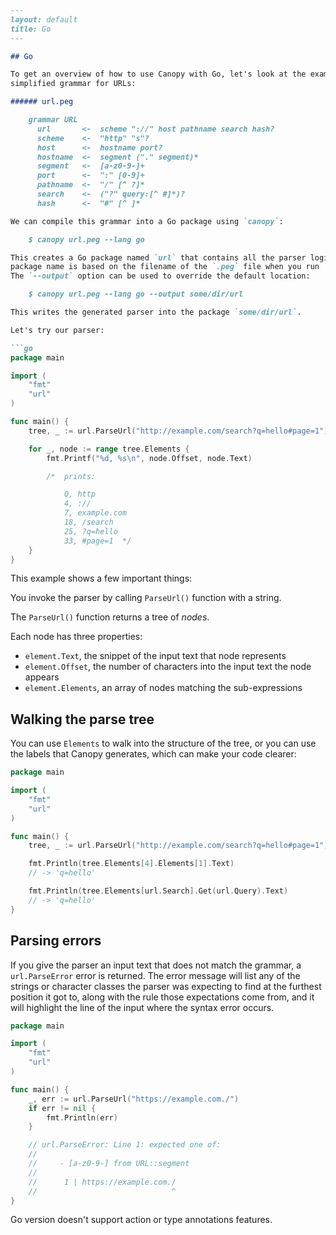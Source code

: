 ```markdown
---
layout: default
title: Go
---

## Go

To get an overview of how to use Canopy with Go, let's look at the example of a
simplified grammar for URLs:

###### url.peg

    grammar URL
      url       <-  scheme "://" host pathname search hash?
      scheme    <-  "http" "s"?
      host      <-  hostname port?
      hostname  <-  segment ("." segment)*
      segment   <-  [a-z0-9-]+
      port      <-  ":" [0-9]+
      pathname  <-  "/" [^ ?]*
      search    <-  ("?" query:[^ #]*)?
      hash      <-  "#" [^ ]*

We can compile this grammar into a Go package using `canopy`:

    $ canopy url.peg --lang go

This creates a Go package named `url` that contains all the parser logic. The
package name is based on the filename of the `.peg` file when you run `canopy`.
The `--output` option can be used to override the default location:

    $ canopy url.peg --lang go --output some/dir/url

This writes the generated parser into the package `some/dir/url`.

Let's try our parser:

```go
package main

import (
	"fmt"
	"url"
)

func main() {
	tree, _ := url.ParseUrl("http://example.com/search?q=hello#page=1")

	for _, node := range tree.Elements {
		fmt.Printf("%d, %s\n", node.Offset, node.Text)

		/*  prints:

		    0, http
		    4, ://
		    7, example.com
		    18, /search
		    25, ?q=hello
		    33, #page=1  */
	}
}
```

This example shows a few important things:

You invoke the parser by calling `ParseUrl()` function with a string.

The `ParseUrl()` function returns a tree of *nodes*.

Each node has three properties:

* `element.Text`, the snippet of the input text that node represents
* `element.Offset`, the number of characters into the input text the node appears
* `element.Elements`, an array of nodes matching the sub-expressions


## Walking the parse tree

You can use `Elements` to walk into the structure of the tree, or you can use
the labels that Canopy generates, which can make your code clearer:

```go
package main

import (
	"fmt"
	"url"
)

func main() {
	tree, _ := url.ParseUrl("http://example.com/search?q=hello#page=1")

	fmt.Println(tree.Elements[4].Elements[1].Text)
	// -> 'q=hello'

	fmt.Println(tree.Elements[url.Search].Get(url.Query).Text)
	// -> 'q=hello'
}
```

## Parsing errors

If you give the parser an input text that does not match the grammar, a
`url.ParseError` error is returned. The error message will list any of the strings or
character classes the parser was expecting to find at the furthest position it
got to, along with the rule those expectations come from, and it will highlight
the line of the input where the syntax error occurs.

```go
package main

import (
	"fmt"
	"url"
)

func main() {
	_, err := url.ParseUrl("https://example.com./")
	if err != nil {
		fmt.Println(err)
	}

	// url.ParseError: Line 1: expected one of:
	//
	//     - [a-z0-9-] from URL::segment
	//
	//      1 | https://example.com./
	//                              ^
}
```

Go version doesn't support action or type annotations features.

```